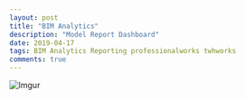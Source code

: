```yaml
---
layout: post
title: "BIM Analytics"
description: "Model Report Dashboard"
date: 2019-04-17
tags: BIM Analytics Reporting professionalworks twhworks
comments: true
---
```

![Imgur](https://i.imgur.com/er4H1c6.png)

